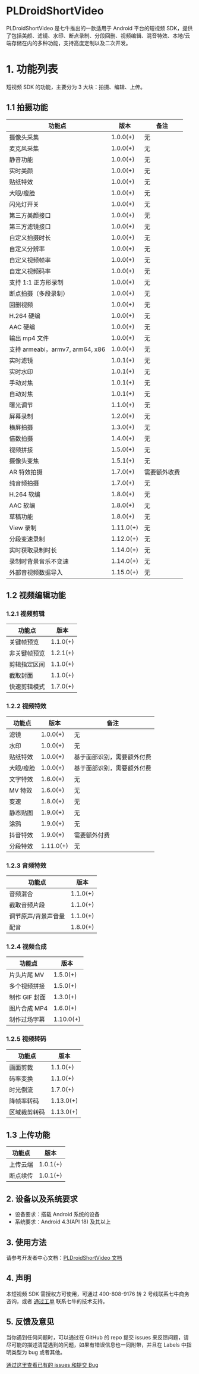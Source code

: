 # PLDroidShortVideo

PLDroidShortVideo 是七牛推出的一款适用于 Android 平台的短视频 SDK，提供了包括美颜、滤镜、水印、断点录制、分段回删、视频编辑、混音特效、本地/云端存储在内的多种功能，支持高度定制以及二次开发。

# 1. 功能列表

短视频 SDK 的功能，主要分为 3 大块：拍摄、编辑、上传。

## 1.1 拍摄功能

| 功能点                          | 版本       | 备注       |
| ---------------------------- | -------- | -------------- |
| 摄像头采集                        | 1.0.0(+) | 无 |
| 麦克风采集                        | 1.0.0(+) | 无 |
| 静音功能                         | 1.0.0(+) | 无 |
| 实时美颜                         | 1.0.0(+) | 无 |
| 贴纸特效                         | 1.0.0(+) | 无 |
| 大眼/瘦脸                        | 1.0.0(+) | 无 |
| 闪光灯开关                        | 1.0.0(+) | 无 |
| 第三方美颜接口                      | 1.0.0(+) | 无 |
| 第三方滤镜接口                      | 1.0.0(+) | 无 |
| 自定义拍摄时长                      | 1.0.0(+) | 无 |
| 自定义分辨率                       | 1.0.0(+) | 无 |
| 自定义视频帧率                      | 1.0.0(+) | 无 |
| 自定义视频码率                      | 1.0.0(+) | 无 |
| 支持 1:1 正方形录制                 | 1.0.0(+) | 无 |
| 断点拍摄（多段录制）                   | 1.0.0(+) | 无 |
| 回删视频                         | 1.0.0(+) | 无 |
| H.264 硬编                     | 1.0.0(+) | 无 |
| AAC 硬编                       | 1.0.0(+) | 无 |
| 输出 mp4 文件                    | 1.0.0(+) | 无 |
| 支持 armeabi，armv7, arm64, x86 | 1.0.0(+) | 无 |
| 实时滤镜                         | 1.0.1(+) | 无 |
| 实时水印                         | 1.0.1(+) | 无 |
| 手动对焦                         | 1.0.1(+) | 无 |
| 自动对焦                         | 1.0.1(+) | 无 |
| 曝光调节                         | 1.1.0(+) | 无 |
| 屏幕录制                         | 1.2.0(+) | 无 |
| 横屏拍摄                         | 1.3.0(+) | 无 |
| 倍数拍摄                         | 1.4.0(+) | 无 |
| 视频拼接                         | 1.5.0(+) | 无 |
| 摄像头变焦                        | 1.5.1(+) | 无 |
| AR 特效拍摄                        | 1.7.0(+) | 需要额外收费 |
| 纯音频拍摄                        | 1.7.0(+) | 无 |
| H.264 软编                      | 1.8.0(+) | 无 |
| AAC 软编                        | 1.8.0(+) | 无 |
| 草稿功能                         | 1.8.0(+) | 无 |
| View 录制                       | 1.11.0(+) | 无 |
| 分段变速录制                     | 1.12.0(+) | 无 |
| 实时获取录制时长                  | 1.14.0(+) | 无 |
| 录制时背景音乐不变速               | 1.14.0(+) | 无 |
| 外部音视频数据导入                 | 1.15.0(+) | 无 |

## 1.2 视频编辑功能

### 1.2.1 视频剪辑

| 功能点    | 版本       |
| ------ | -------- |
| 关键帧预览  | 1.1.0(+) |
| 非关键帧预览 | 1.2.1(+) |
| 剪辑指定区间 | 1.1.0(+) |
| 截取封面   | 1.1.0(+) |
| 快速剪辑模式 | 1.7.0(+) |

### 1.2.2 视频特效

| 功能点   | 版本       | 备注            |
| ----- | -------- | ------------- |
| 滤镜    | 1.0.0(+) | 无             |
| 水印    | 1.0.0(+) | 无             |
| 贴纸特效  | 1.0.0(+) | 基于面部识别，需要额外付费 |
| 大眼/瘦脸 | 1.0.0(+) | 基于面部识别，需要额外付费 |
| 文字特效  | 1.6.0(+) | 无             |
| MV 特效  | 1.6.0(+) | 无             |
| 变速     | 1.8.0(+) | 无             |
| 静态贴图  | 1.9.0(+) | 无             |
| 涂鸦     | 1.9.0(+) | 无             |
| 抖音特效  | 1.9.0(+) | 需要额外付费    |
| 分段特效  | 1.11.0(+) | 无           |

### 1.2.3 音频特效

| 功能点        | 版本       |
| ---------- | -------- |
| 音频混合       | 1.1.0(+) |
| 截取音频片段     | 1.1.0(+) |
| 调节原声/背景声音量 | 1.1.0(+) |
| 配音         | 1.8.0(+) |

### 1.2.4 视频合成

| 功能点       | 版本       |
| --------- | -------- |
| 片头片尾 MV   | 1.5.0(+) |
| 多个视频拼接    | 1.5.0(+) |
| 制作 GIF 封面 | 1.3.0(+) |
| 图片合成 MP4   | 1.6.0(+) |
| 制作过场字幕   | 1.10.0(+) |

### 1.2.5 视频转码

| 功能点  | 版本       |
| ---- | -------- |
| 画面剪裁 | 1.1.0(+) |
| 码率变换 | 1.1.0(+) |
| 时光倒流 | 1.7.0(+) |
| 降帧率转码 | 1.13.0(+) |
| 区域裁剪转码 | 1.13.0(+) |

## 1.3 上传功能

| 功能点  | 版本       |
| ---- | -------- |
| 上传云端 | 1.0.1(+) |
| 断点续传 | 1.0.1(+) |

## 2. 设备以及系统要求

- 设备要求：搭载 Android 系统的设备
- 系统要求：Android 4.3(API 18) 及其以上

## 3. 使用方法

请参考开发者中心文档：[PLDroidShortVideo 文档](https://developer.qiniu.com/pili/sdk/3734/short-video-android-sdk)

## 4. 声明

本短视频 SDK 需授权方可使用，可通过 400-808-9176 转 2 号线联系七牛商务咨询，或者 [通过工单](https://support.qiniu.com/?ref=developer.qiniu.com) 联系七牛的技术支持。

## 5. 反馈及意见

当你遇到任何问题时，可以通过在 GitHub 的 repo 提交 issues 来反馈问题，请尽可能的描述清楚遇到的问题，如果有错误信息也一同附带，并且在 Labels 中指明类型为 bug 或者其他。

[通过这里查看已有的 issues 和提交 Bug](https://github.com/pili-engineering/PLDroidShortVideo/issues)
